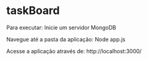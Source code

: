 # taskBoard
Para executar:
Inicie um servidor MongoDB

Navegue até a pasta da aplicação:
Node app.js

Acesse a aplicação através de:
http://localhost:3000/
